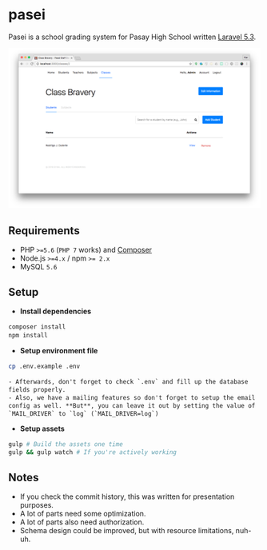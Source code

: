 # pasei
Pasei is a school grading system for Pasay High School written [Laravel 5.3](https://laravel.com/docs/5.3).

![preview](preview.png)

## Requirements
- PHP `>=5.6` (`PHP 7` works) and [Composer](https://getcomposer.org/)
- Node.js `>=4.x` / npm `>= 2.x`
- MySQL `5.6`

## Setup
- **Install dependencies**
```bash
composer install
npm install
```
- **Setup environment file**
```bash
cp .env.example .env
```
	- Afterwards, don't forget to check `.env` and fill up the database fields properly.
	- Also, we have a mailing features so don't forget to setup the email config as well. **But**, you can leave it out by setting the value of `MAIL_DRIVER` to `log` (`MAIL_DRIVER=log`)
- **Setup assets**
```bash
gulp # Build the assets one time
gulp && gulp watch # If you're actively working
```
## Notes
- If you check the commit history, this was written for presentation purposes.
- A lot of parts need some optimization.
- A lot of parts also need authorization.
- Schema design could be improved, but with resource limitations, nuh-uh.